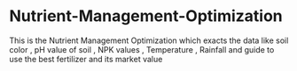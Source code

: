 # Nutrient-Management-Optimization
This is the Nutrient Management Optimization which exacts the data like soil color , pH value of soil , NPK values , Temperature , Rainfall and guide to use the best fertilizer and its market value

